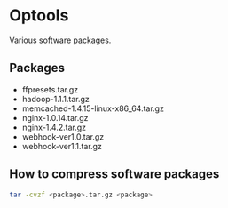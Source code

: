 # Optools

Various software packages.

## Packages

- ffpresets.tar.gz
- hadoop-1.1.1.tar.gz
- memcached-1.4.15-linux-x86_64.tar.gz
- nginx-1.0.14.tar.gz
- nginx-1.4.2.tar.gz
- webhook-ver1.0.tar.gz
- webhook-ver1.1.tar.gz

## How to compress software packages

```bash
tar -cvzf <package>.tar.gz <package>
```
